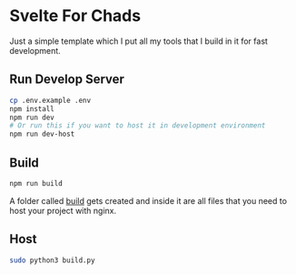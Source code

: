 # Svelte For Chads

Just a simple template which I put all my tools that I build in it for fast development.

## Run Develop Server

```bash
cp .env.example .env
npm install
npm run dev
# Or run this if you want to host it in development environment
npm run dev-host
```

## Build

```bash
npm run build
```

A folder called [build](./build) gets created and inside it are all files that you need to host your project with nginx.

## Host

```bash
sudo python3 build.py
```
